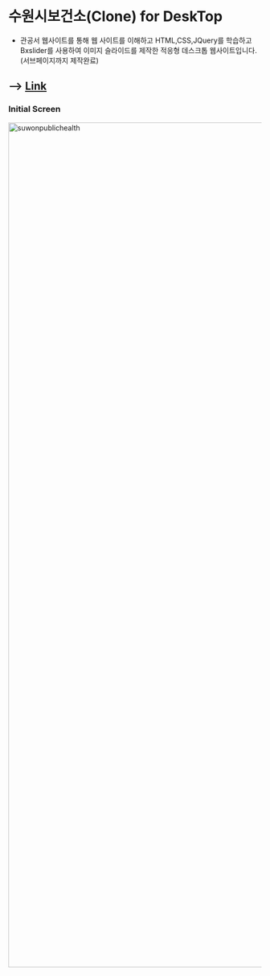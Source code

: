 # 수원시보건소(Clone) for DeskTop

- 관공서 웹사이트를 통해 웹 사이트를 이해하고 HTML,CSS,JQuery를 학습하고 Bxslider를 사용하여 이미지 슬라이드를 제작한 적응형 데스크톱 웹사이트입니다.  (서브페이지까지 제작완료) 

## --> [Link](https://kdn0325.github.io/SuwonPublicHealth/)

### Initial Screen
<img width="1680" alt="suwonpublichealth" src="https://user-images.githubusercontent.com/91298955/148897654-05885afa-fd2b-4aa8-9f99-0a901bc7253a.png">
